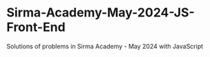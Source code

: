 # Sirma-Academy-May-2024-JS-Front-End
Solutions of problems in Sirma Academy - May 2024 with JavaScript
